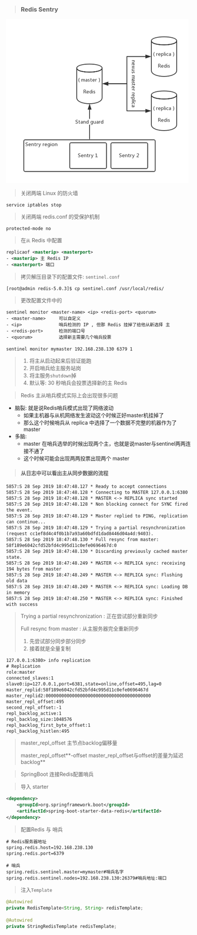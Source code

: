 > ### Redis Sentry

![](img/redisSentry.png)

> 关闭两端 Linux 的防火墙

```
service iptables stop
```

> 关闭两端 redis.conf 的受保护机制

```
protected-mode no
```

> 在`从` Redis 中配置

```xml
replicaof <masterip> <masterport>
- <masterip> 主 Redis IP
- <masterport> 端口
```

> 拷贝解压目录下的配置文件: `sentinel.conf`

```
[root@admin redis-5.0.3]$ cp sentinel.conf /usr/local/redis/
```

> 更改配置文件中的

```xm&#39;l
sentinel monitor <master-name> <ip> <redis-port> <quorum>
- <master-name> 	可以自定义
- <ip> 				哨兵检测的 IP , 但那 Redis 挂掉了给他从新选择 主
- <redis-port> 		检测的端口号
- <quorum> 			选择新主需要几个哨兵投票

sentinel monitor mymaster 192.168.238.130 6379 1
```

> 1. 将主从启动起来后验证能跑
> 2. 开启哨兵给主服务站岗
> 3. 将主服务`shutdown`掉
> 4. 默认等: 30 秒哨兵会投票选择新的主 Redis

> Redis 主从哨兵模式实际上会出现很多问题

* 脑裂: 就是说Redis哨兵模式出现了网络波动
  * 如果主机器与从机网络发生波动这个时候正好master机挂掉了
  * 那么这个时候哨兵从 replica 中选择了一个数据不完整的机器作为了 master
* 多脑: 
  * master 在哨兵选举的时候出现两个主，也就是说master与sentinel两两连接不通了
  * 这个时候可能会出现两两投票出现两个 master

> #### 从日志中可以看出主从同步数据的流程

```shell
5857:S 28 Sep 2019 18:47:48.127 * Ready to accept connections
5857:S 28 Sep 2019 18:47:48.128 * Connecting to MASTER 127.0.0.1:6380
5857:S 28 Sep 2019 18:47:48.128 * MASTER <-> REPLICA sync started
5857:S 28 Sep 2019 18:47:48.128 * Non blocking connect for SYNC fired the event.
5857:S 28 Sep 2019 18:47:48.129 * Master replied to PING, replication can continue...
5857:S 28 Sep 2019 18:47:48.129 * Trying a partial resynchronization (request cc1ef8d4c4f0b1b7a93a60bdfd1dad8446d04a4d:9403).
5857:S 28 Sep 2019 18:47:48.130 * Full resync from master: 58f189e6042cfd52bfd4c995d11c0efe0696467d:0
5857:S 28 Sep 2019 18:47:48.130 * Discarding previously cached master state.
5857:S 28 Sep 2019 18:47:48.249 * MASTER <-> REPLICA sync: receiving 194 bytes from master
5857:S 28 Sep 2019 18:47:48.249 * MASTER <-> REPLICA sync: Flushing old data
5857:S 28 Sep 2019 18:47:48.249 * MASTER <-> REPLICA sync: Loading DB in memory
5857:S 28 Sep 2019 18:47:48.250 * MASTER <-> REPLICA sync: Finished with success
```

> Trying a partial resynchronization : 正在尝试部分重新同步
>
> Full resync from master : 从主服务器完全重新同步
>
> 1. 先尝试部分同步部分同步
> 2. 接着就是全量复制

```shell
127.0.0.1:6380> info replication
# Replication
role:master
connected_slaves:1
slave0:ip=127.0.0.1,port=6381,state=online,offset=495,lag=0
master_replid:58f189e6042cfd52bfd4c995d11c0efe0696467d
master_replid2:0000000000000000000000000000000000000000
master_repl_offset:495
second_repl_offset:-1
repl_backlog_active:1
repl_backlog_size:1048576
repl_backlog_first_byte_offset:1
repl_backlog_histlen:495
```

> master_repl_offset 主节点backlog偏移量
>
> master_repl_offset**-offset  master_repl_offset与offset的差量为延迟backlog**

> SpringBoot 连接Redis配置哨兵


> 导入 starter

```xml
<dependency>
    <groupId>org.springframework.boot</groupId>
    <artifactId>spring-boot-starter-data-redis</artifactId>
</dependency>
```

> 配置Redis 与 哨兵

```properties
# Redis服务器地址
spring.redis.host=192.168.238.130
spring.redis.port=6379

# 哨兵
spring.redis.sentinel.master=mymaster#哨兵名字
spring.redis.sentinel.nodes=192.168.238.130:26379#哨兵地址:端口
```

> 注入`Template`

```java
@Autowired
private RedisTemplate<String, String> redisTemplate;

@Autowired
private StringRedisTemplate redisTemplate;
```